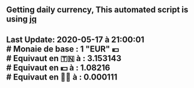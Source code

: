 ## Getting daily currency, This automated script is using [jq](https://stedolan.github.io/jq/)
## Last Update:  2020-05-17 à 21:00:01 </br># Monaie de base : 1 "EUR" 💶 </br> # Equivaut en 🇹🇳 à :  3.153143 </br> # Equivaut en 💵 à : 1.08216</br> # Equivaut en 🐱‍💻 à :  0.000111

